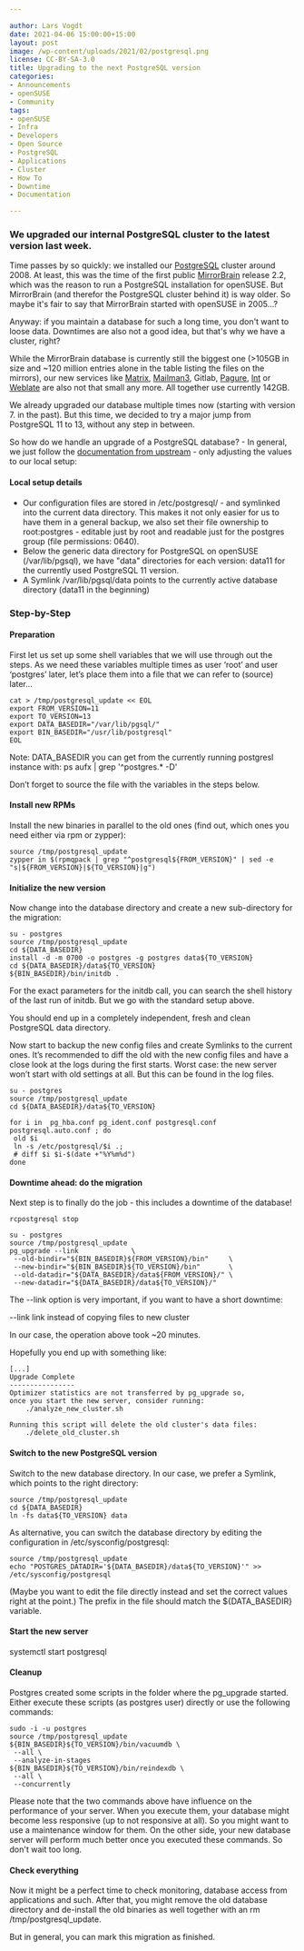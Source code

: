 ```yaml
---

author: Lars Vogdt
date: 2021-04-06 15:00:00+15:00
layout: post
image: /wp-content/uploads/2021/02/postgresql.png
license: CC-BY-SA-3.0
title: Upgrading to the next PostgreSQL version
categories:
- Announcements
- openSUSE
- Community
tags:
- openSUSE
- Infra
- Developers
- Open Source
- PostgreSQL
- Applications
- Cluster
- How To
- Downtime
- Documentation

---
```

### We upgraded our internal PostgreSQL cluster to the latest version last week.

Time passes by so quickly: we installed our [PostgreSQL](https://www.postgresql.org/) cluster around 2008. At least, this was the time of the first public [MirrorBrain](http://mirrorbrain.org/) release 2.2, which was the reason to run a PostgreSQL installation for openSUSE. But MirrorBrain (and therefor the PostgreSQL cluster behind it) is way older. So maybe it's fair to say that MirrorBrain started with openSUSE in 2005...?

Anyway: if you maintain a database for such a long time, you don't want to loose data. Downtimes are also not a good idea, but that's why we have a cluster, right?

While the MirrorBrain database is currently still the biggest one (>105GB in size and ~120 million entries alone in the table listing the files on the mirrors), our new services like [Matrix](https://matrix.opensuse.org/), [Mailman3](https://lists.opensuse.org/), Gitlab, [Pagure](https://code.opensuse.org/), [lnt](https://lnt.opensuse.org/) or [Weblate](https://l10n.opensuse.org/) are also not that small any more. All together use currently 142GB.

We already upgraded our database multiple times now (starting with version 7. in the past). But this time, we decided to try a major jump from PostgreSQL 11 to 13, without any step in between.

So how do we handle an upgrade of a PostgreSQL database? - In general, we just follow the [documentation from upstream](https://www.postgresql.org/docs/current/upgrading.html) - only adjusting the values to our local setup:

#### Local setup details

* Our configuration files are stored in /etc/postgresql/ - and symlinked into the current data directory. This makes it not only easier for us to have them in a general backup, we also set their file ownership to root:postgres - editable just by root and readable just for the postgres group (file permissions: 0640).
* Below the generic data directory for PostgreSQL on openSUSE (/var/lib/pgsql), we have "data" directories for each version: data11 for the currently used PostgreSQL 11 version.
* A Symlink /var/lib/pgsql/data points to the currently active database directory (data11 in the beginning)

### Step-by-Step
#### Preparation

First let us set up some shell variables that we will use through out the steps. As we need these variables multiple times as user ‘root’ and user ‘postgres’ later, let’s place them into a file that we can refer to (source) later…

    cat > /tmp/postgresql_update << EOL
    export FROM_VERSION=11
    export TO_VERSION=13
    export DATA_BASEDIR="/var/lib/pgsql/"
    export BIN_BASEDIR="/usr/lib/postgresql"
    EOL

Note: DATA_BASEDIR you can get from the currently running postgresl instance with: ps aufx | grep '^postgres.* -D'

Don’t forget to source the file with the variables in the steps below.

#### Install new RPMs

Install the new binaries in parallel to the old ones (find out, which ones you need either via rpm or zypper):

    source /tmp/postgresql_update
    zypper in $(rpmqpack | grep "^postgresql${FROM_VERSION}" | sed -e "s|${FROM_VERSION}|${TO_VERSION}|g")

#### Initialize the new version

Now change into the database directory and create a new sub-directory for the migration:

    su - postgres
    source /tmp/postgresql_update
    cd ${DATA_BASEDIR}
    install -d -m 0700 -o postgres -g postgres data${TO_VERSION}
    cd ${DATA_BASEDIR}/data${TO_VERSION}
    ${BIN_BASEDIR}/bin/initdb .

For the exact parameters for the initdb call, you can search the shell history of the last run of initdb. But we go with the standard setup above.

You should end up in a completely independent, fresh and clean PostgreSQL data directory.

Now start to backup the new config files and create Symlinks to the current ones. It’s recommended to diff the old with the new config files and have a close look at the logs during the first starts. Worst case: the new server won’t start with old settings at all. But this can be found in the log files.

    su - postgres
    source /tmp/postgresql_update
    cd ${DATA_BASEDIR}/data${TO_VERSION}

    for i in  pg_hba.conf pg_ident.conf postgresql.conf postgresql.auto.conf ; do 
     old $i
     ln -s /etc/postgresql/$i .; 
     # diff $i $i-$(date +"%Y%m%d")
    done
      
#### Downtime ahead: do the migration

Next step is to finally do the job - this includes a downtime of the database!

    rcpostgresql stop

    su - postgres
    source /tmp/postgresql_update
    pg_upgrade --link             \
     --old-bindir="${BIN_BASEDIR}${FROM_VERSION}/bin"     \
     --new-bindir="${BIN_BASEDIR}${TO_VERSION}/bin"       \
     --old-datadir="${DATA_BASEDIR}/data${FROM_VERSION}/" \
     --new-datadir="${DATA_BASEDIR}/data${TO_VERSION}/"

The --link option is very important, if you want to have a short downtime:

--link                    link instead of copying files to new cluster

In our case, the operation above took ~20 minutes.

Hopefully you end up with something like:

    [...]
    Upgrade Complete
    ----------------
    Optimizer statistics are not transferred by pg_upgrade so,
    once you start the new server, consider running:
        ./analyze_new_cluster.sh

    Running this script will delete the old cluster's data files:
        ./delete_old_cluster.sh

#### Switch to the new PostgreSQL version

Switch to the new database directory. In our case, we prefer a Symlink, which points to the right directory:

    source /tmp/postgresql_update
    cd ${DATA_BASEDIR}
    ln -fs data${TO_VERSION} data

As alternative, you can switch the database directory by editing the configuration in /etc/sysconfig/postgresql:

    source /tmp/postgresql_update
    echo "POSTGRES_DATADIR='${DATA_BASEDIR}/data${TO_VERSION}'" >> /etc/sysconfig/postgresql

(Maybe you want to edit the file directly instead and set the correct values right at the point.) The prefix in the file should match the ${DATA_BASEDIR} variable.

#### Start the new server

systemctl start postgresql

#### Cleanup

Postgres created some scripts in the folder where the pg_upgrade started. Either execute these scripts (as postgres user) directly or use the following commands:

    sudo -i -u postgres
    source /tmp/postgresql_update
    ${BIN_BASEDIR}${TO_VERSION}/bin/vacuumdb \
     --all \
     --analyze-in-stages
    ${BIN_BASEDIR}${TO_VERSION}/bin/reindexdb \
     --all \
     --concurrently

Please note that the two commands above have influence on the performance of your server. When you execute them, your database might become less responsive (up to not responsive at all). So you might want to use a maintenance window for them. On the other side, your new database server will perform much better once you executed these commands. So don't wait too long.

#### Check everything

Now it might be a perfect time to check monitoring, database access from applications and such. After that, you might remove the old database directory and de-install the old binaries as well together with an rm /tmp/postgresql_update.

But in general, you can mark this migration as finished.
